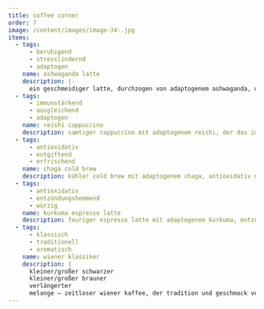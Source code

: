 ```yaml
---
title: coffee corner
order: 7
image: /content/images/image-34-.jpg
items:
  - tags:
      - beruhigend
      - stresslindernd
      - adaptogen
    name: ashwaganda latte
    description: |-
      ein geschmeidiger latte, durchzogen von adaptogenem ashwaganda, der sanft beruhigt und stress schmelzen lässt – purer wohlfühlgenuss.
  - tags:
      - immunstärkend
      - ausgleichend
      - adaptogen
    name: reishi cappuccino
    description: samtiger cappuccino mit adaptogenem reishi, der das immunsystem unterstützt und harmonischen kaffeegenuss verspricht.
  - tags:
      - antioxidativ
      - entgiftend
      - erfrischend
    name: chaga cold brew
    description: kühler cold brew mit adaptogenem chaga, antioxidativ und reinigend – ein klarer, belebender schluck für den tag.
  - tags:
      - antioxidativ
      - entzündungshemmend
      - würzig
    name: kurkuma espresso latte
    description: feuriger espresso latte mit adaptogenem kurkuma, entzündungshemmend und antioxidativ – ein kraftvoller energieschub.
  - tags:
      - klassisch
      - traditionell
      - aromatisch
    name: wiener klassiker
    description: |
      kleiner/großer schwarzer
      kleiner/großer brauner
      verlängerter
      melange – zeitloser wiener kaffee, der tradition und geschmack vereint.
---
```


